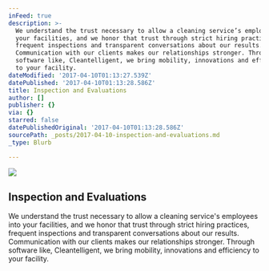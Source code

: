 ```yaml
---
inFeed: true
description: >-
  We understand the trust necessary to allow a cleaning service’s employees into
  your facilities, and we honor that trust through strict hiring practices,
  frequent inspections and transparent conversations about our results.
  Communication with our clients makes our relationships stronger. Through
  software like, Cleantelligent, we bring mobility, innovations and efficiency
  to your facility. 
dateModified: '2017-04-10T01:13:27.539Z'
datePublished: '2017-04-10T01:13:28.586Z'
title: Inspection and Evaluations
author: []
publisher: {}
via: {}
starred: false
datePublishedOriginal: '2017-04-10T01:13:28.586Z'
sourcePath: _posts/2017-04-10-inspection-and-evaluations.md
_type: Blurb

---
```

![](https://the-grid-user-content.s3-us-west-2.amazonaws.com/7f7e5252-ec75-4bd7-a049-cd26afecd2d6.jpg)

## Inspection and Evaluations

We understand the trust necessary to allow a cleaning service's employees into your facilities, and we honor that trust through strict hiring practices, frequent inspections and transparent conversations about our results. Communication with our clients makes our relationships stronger. Through software like, Cleantelligent, we bring mobility, innovations and efficiency to your facility.
